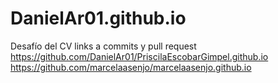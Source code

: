 # DanielAr01.github.io
Desafío del CV
links a commits y pull request
https://github.com/DanielAr01/PriscilaEscobarGimpel.github.io
https://github.com/marcelaasenjo/marcelaasenjo.github.io

